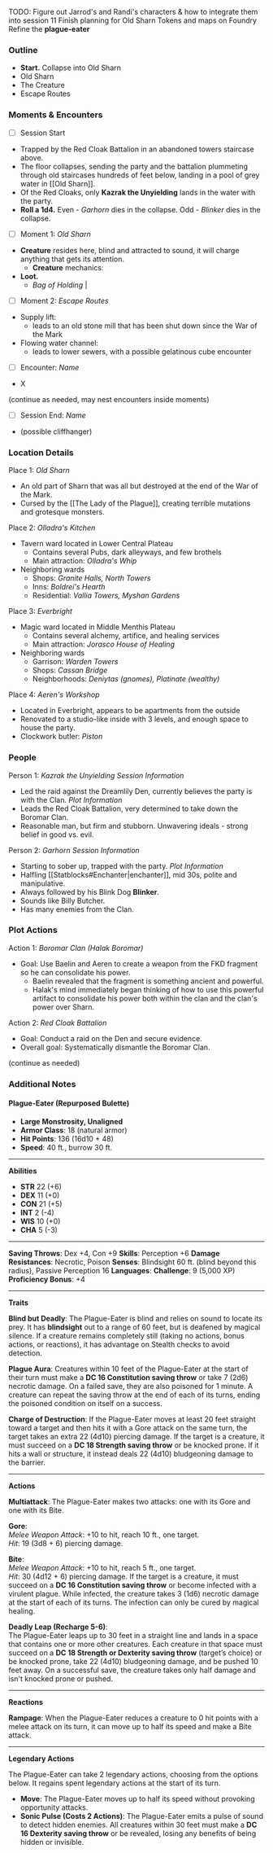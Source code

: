 TODO:
Figure out Jarrod's and Randi's characters & how to integrate them into session 11
Finish planning for Old Sharn
Tokens and maps on Foundry
Refine the **plague-eater**
### Outline
- **Start.** Collapse into Old Sharn
- Old Sharn
- The Creature
- Escape Routes

### Moments & Encounters

- [ ] Session Start
- Trapped by the Red Cloak Battalion in an abandoned towers staircase above. 
- The floor collapses, sending the party and the battalion plummeting through old staircases hundreds of feet below, landing in a pool of grey water in [[Old Sharn]].
- Of the Red Cloaks, only **Kazrak the Unyielding** lands in the water with the party.
- **Roll a 1d4.** Even - *Garhorn* dies in the collapse. Odd - *Blinker* dies in the collapse.

- [ ] Moment 1: *Old Sharn*
- **Creature** resides here, blind and attracted to sound, it will charge anything that gets its attention.
	- **Creature** mechanics:
- **Loot.** 
	- *Bag of Holding* | 

- [ ] Moment 2: *Escape Routes*
- Supply lift:
	- leads to an old stone mill that has been shut down since the War of the Mark
- Flowing water channel:
	- leads to lower sewers, with a possible gelatinous cube encounter

- [ ] Encounter: *Name*
- X

(continue as needed, may nest encounters inside moments)

- [ ] Session End: *Name*
- (possible cliffhanger)

### Location Details

Place 1: *Old Sharn*
- An old part of Sharn that was all but destroyed at the end of the War of the Mark.
- Cursed by the [[The Lady of the Plague]], creating terrible mutations and grotesque monsters.

Place 2: *Olladra's Kitchen*
- Tavern ward located in Lower Central Plateau
	- Contains several Pubs, dark alleyways, and few brothels
	- Main attraction: *Olladra's Whip*
- Neighboring wards
	- Shops: *Granite Halls, North Towers*
	- Inns: *Boldrei's Hearth*
	- Residential: *Vallia Towers, Myshan Gardens*

Place 3: *Everbright*
- Magic ward located in Middle Menthis Plateau
	- Contains several alchemy, artifice, and healing services
	- Main attraction: *Jorasco House of Healing*
- Neighboring wards
	- Garrison: *Warden Towers*
	- Shops: *Cassan Bridge*
	- Neighborhoods: *Deniytas (gnomes), Platinate (wealthy)*

Place 4: *Aeren's Workshop*
- Located in Everbright, appears to be apartments from the outside
- Renovated to a studio-like inside with 3 levels, and enough space to house the party.
- Clockwork butler: *Piston*
### People

Person 1: *Kazrak the Unyielding*
*Session Information*
- Led the raid against the Dreamlily Den, currently believes the party is with the Clan.
*Plot Information*
- Leads the Red Cloak Battalion, very determined to take down the Boromar Clan.
- Reasonable man, but firm and stubborn. Unwavering ideals - strong belief in good vs. evil.

Person 2: *Garhorn*
*Session Information*
- Starting to sober up, trapped with the party.
*Plot Information*
- Halfling [[Statblocks#Enchanter|enchanter]], mid 30s, polite and manipulative.
- Always followed by his Blink Dog **Blinker**.
- Sounds like Billy Butcher.
- Has many enemies from the Clan.

### Plot Actions

Action 1: *Boromar Clan (Halak Boromar)*
- Goal: Use Baelin and Aeren to create a weapon from the FKD fragment so he can consolidate his power.
	- Baelin revealed that the fragment is something ancient and powerful.
	- Halak's mind immediately began thinking of how to use this powerful artifact to consolidate his power both within the clan and the clan's power over Sharn.

Action 2: *Red Cloak Battalion*
- Goal: Conduct a raid on the Den and secure evidence.
- Overall goal: Systematically dismantle the Boromar Clan.

(continue as needed)
### Additional Notes

#### Plague-Eater (Repurposed Bulette)

- **Large Monstrosity, Unaligned**
- **Armor Class**: 18 (natural armor)
- **Hit Points**: 136 (16d10 + 48)
- **Speed**: 40 ft., burrow 30 ft.

---

**Abilities**
- **STR** 22 (+6)
- **DEX** 11 (+0)
- **CON** 21 (+5)
- **INT** 2 (-4)
- **WIS** 10 (+0)
- **CHA** 5 (-3)

---

**Saving Throws**: Dex +4, Con +9
**Skills**: Perception +6
**Damage Resistances**: Necrotic, Poison
**Senses**: Blindsight 60 ft. (blind beyond this radius), Passive Perception 16
**Languages**: 
**Challenge**: 9 (5,000 XP)
**Proficiency Bonus**: +4

---

**Traits**

**Blind but Deadly**: The Plague-Eater is blind and relies on sound to locate its prey. It has **blindsight** out to a range of 60 feet, but is deafened by magical silence. If a creature remains completely still (taking no actions, bonus actions, or reactions), it has advantage on Stealth checks to avoid detection.

**Plague Aura**: Creatures within 10 feet of the Plague-Eater at the start of their turn must make a **DC 16 Constitution saving throw** or take 7 (2d6) necrotic damage. On a failed save, they are also poisoned for 1 minute. A creature can repeat the saving throw at the end of each of its turns, ending the poisoned condition on itself on a success.

**Charge of Destruction**: If the Plague-Eater moves at least 20 feet straight toward a target and then hits it with a Gore attack on the same turn, the target takes an extra 22 (4d10) piercing damage. If the target is a creature, it must succeed on a **DC 18 Strength saving throw** or be knocked prone. If it hits a wall or structure, it instead deals 22 (4d10) bludgeoning damage to the barrier.

---

**Actions**

**Multiattack**: The Plague-Eater makes two attacks: one with its Gore and one with its Bite.

**Gore**:  
_Melee Weapon Attack_: +10 to hit, reach 10 ft., one target.  
_Hit_: 19 (3d8 + 6) piercing damage.

**Bite**:  
_Melee Weapon Attack_: +10 to hit, reach 5 ft., one target.  
_Hit_: 30 (4d12 + 6) piercing damage. If the target is a creature, it must succeed on a **DC 16 Constitution saving throw** or become infected with a virulent plague. While infected, the creature takes 3 (1d6) necrotic damage at the start of each of its turns. The infection can only be cured by magical healing.

**Deadly Leap (Recharge 5-6)**:  
The Plague-Eater leaps up to 30 feet in a straight line and lands in a space that contains one or more other creatures. Each creature in that space must succeed on a **DC 18 Strength or Dexterity saving throw** (target’s choice) or be knocked prone, take 22 (4d10) bludgeoning damage, and be pushed 10 feet away. On a successful save, the creature takes only half damage and isn't knocked prone or pushed.

---

**Reactions**

**Rampage**: When the Plague-Eater reduces a creature to 0 hit points with a melee attack on its turn, it can move up to half its speed and make a Bite attack.

---

**Legendary Actions**

The Plague-Eater can take 2 legendary actions, choosing from the options below. It regains spent legendary actions at the start of its turn.

- **Move**: The Plague-Eater moves up to half its speed without provoking opportunity attacks.
- **Sonic Pulse (Costs 2 Actions)**: The Plague-Eater emits a pulse of sound to detect hidden enemies. All creatures within 30 feet must make a **DC 16 Dexterity saving throw** or be revealed, losing any benefits of being hidden or invisible.